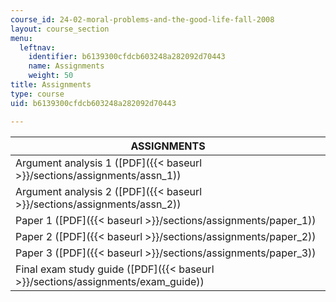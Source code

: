 ```yaml
---
course_id: 24-02-moral-problems-and-the-good-life-fall-2008
layout: course_section
menu:
  leftnav:
    identifier: b6139300cfdcb603248a282092d70443
    name: Assignments
    weight: 50
title: Assignments
type: course
uid: b6139300cfdcb603248a282092d70443

---
```


| ASSIGNMENTS |
| --- |
| Argument analysis 1 ([PDF]({{< baseurl >}}/sections/assignments/assn_1)) |
| Argument analysis 2 ([PDF]({{< baseurl >}}/sections/assignments/assn_2)) |
| Paper 1 ([PDF]({{< baseurl >}}/sections/assignments/paper_1)) |
| Paper 2 ([PDF]({{< baseurl >}}/sections/assignments/paper_2)) |
| Paper 3 ([PDF]({{< baseurl >}}/sections/assignments/paper_3)) |
| Final exam study guide ([PDF]({{< baseurl >}}/sections/assignments/exam_guide))